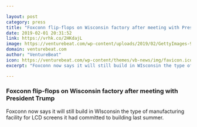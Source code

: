 ```yaml
---

layout: post
category: press
title: "Foxconn flip-flops on Wisconsin factory after meeting with President Trump"
date: 2019-02-01 20:31:52
link: https://vrhk.co/2HKdajL
image: https://venturebeat.com/wp-content/uploads/2019/02/GettyImages-986328186.jpg?w=1200&strip=all
domain: venturebeat.com
author: "VentureBeat"
icon: https://venturebeat.com/wp-content/themes/vb-news/img/favicon.ico
excerpt: "Foxconn now says it will still build in WIsconsin the type of manufacturing facility for LCD screens it had committed to building last summer."

---
```


### Foxconn flip-flops on Wisconsin factory after meeting with President Trump

Foxconn now says it will still build in WIsconsin the type of manufacturing facility for LCD screens it had committed to building last summer.